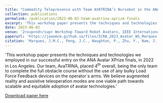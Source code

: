 ```yaml
---
title: "Commodity Telepresence with Team AVATRINA’s Nursebot in the ANA Avatar XPRIZE Finals"
collection: publications
permalink: /publication/2023-06-02-team-avatrina-xprize-finals
excerpt: 'This workshop paper presents the techniques and technologies we employed in our successful entry on the ANA Avatar XPrize finals, in 2022 in Los Angeles. Our team, AvaTRINA, placed 4<sup>th</sup> overall, being the only team to complete the full obstacle course without the use of any bulky Load Force Feedback devices on the operator`s arms. We believe augmented reality and assistive teleoperation modes are one viable path towards scalable and equitable adoption of avatar technologies.'
date: 2023-06-02
venue: '2<sup>nd</sup> Workshop Toward Robot Avatars, IEEE International Conference on Robotics and Automation (ICRA)'
paperurl: 'https://joaomcm.github.io/files/ICRA_2023_Avatar_WS_Marques.pdf'
citation: 'Marques, J.M.C., Peng, J.C., Naughton, P., Zhu, Y., Nam, J. S., Hauser, K. (2023) &quotCommodity Telepresence with Team AVATRINA’s Nursebot in the ANA Avatar XPRIZE Finals&quot. In 2nd Workshop Toward Robot Avatars, IEEE International Conference on Robotics and Automation <i>ICRA</i>'
---
```

'This workshop paper presents the techniques and technologies we employed in our successful entry on the ANA Avatar XPrize finals, in 2022 in Los Angeles. Our team, AvaTRINA, placed 4<sup>th</sup> overall, being the only team to complete the full obstacle course without the use of any bulky Load Force Feedback devices on the operator`s arms. We believe augmented reality and assistive teleoperation modes are one viable path towards scalable and equitable adoption of avatar technologies.'

[Download paper here](https://joaomcm.github.io/files/ICRA_2023_Avatar_WS_Marques.pdf)

